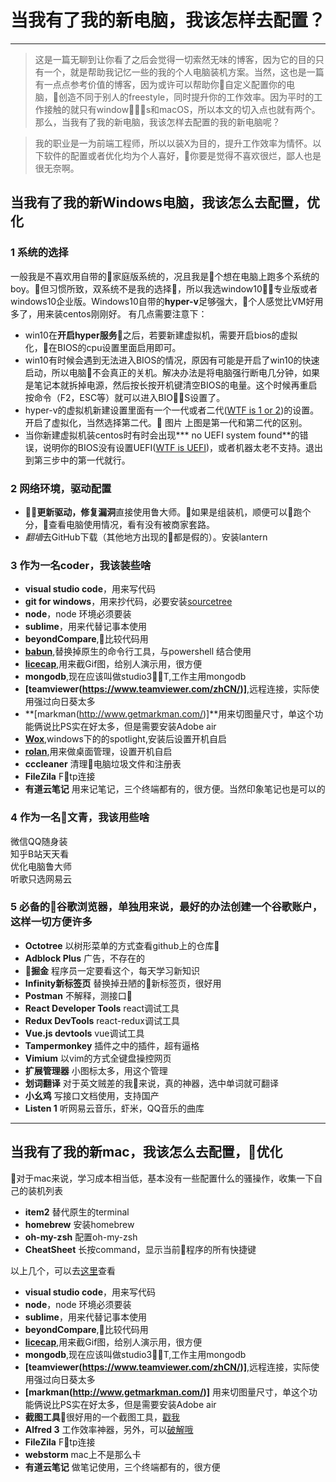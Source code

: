 # 当我有了我的新电脑，我该怎样去配置？
------
> 这是一篇无聊到让你看了之后会觉得一切索然无味的博客，因为它的目的只有一个，就是帮助我记忆一些的我的个人电脑装机方案。当然，这也是一篇有一点点参考价值的博客，因为或许可以帮助你自定义配置你的电脑，创造不同于别人的freestyle，同时提升你的工作效率。因为平时的工作接触的就只有windows和macOS，所以本文的切入点也就有两个。那么，当我有了我的新电脑，我该怎样去配置的我的新电脑呢？

> 我的职业是一为前端工程师，所以以装X为目的，提升工作效率为情怀。以下软件的配置或者优化均为个人喜好，你要是觉得不喜欢很烂，鄙人也是很无奈啊。

## 当我有了我的新Windows电脑，我该怎么去配置，优化
### 1 系统的选择
一般我是不喜欢用自带的家庭版系统的，况且我是个想在电脑上跑多个系统的boy。但习惯所致，双系统不是我的选择，所以我选window10专业版或者windows10企业版。Windows10自带的**hyper-v**足够强大，个人感觉比VM好用多了，用来装centos刚刚好。
有几点需要注意下：
* win10在**开启hyper服务**之后，若要新建虚拟机，需要开启bios的虚拟化，在BIOS的cpu设置里面启用即可。
* win10有时候会遇到无法进入BIOS的情况，原因有可能是开启了win10的快速启动，所以电脑不会真正的关机。解决办法是将电脑强行断电几分钟，如果是笔记本就拆掉电源，然后按长按开机键清空BIOS的电量。这个时候再重启按命令（F2，ESC等）就可以进入BIOS设置了。
* hyper-v的虚拟机新建设置里面有一个一代或者二代([WTF is 1 or 2](https://docs.microsoft.com/en-us/windows-server/virtualization/hyper-v/plan/Should-I-create-a-generation-1-or-2-virtual-machine-in-Hyper-V))的设置。开启了虚拟化，当然选择第二代。
图片
上图是第一代和第二代的区别。
* 当你新建虚拟机装centos时有时会出现*** no UEFI system found**的错误，说明你的BIOS没有设置UEFI([WTF is UEFI](https://baike.baidu.com/item/UEFI/3556240?fr=aladdin))，或者机器太老不支持。退出到第三步中的第一代就行。

### 2 网络环境，驱动配置
* **更新驱动，修复漏洞**直接使用鲁大师。如果是组装机，顺便可以跑个分，查看电脑使用情况，看有没有被商家套路。
* *翻墙*去GitHub下载（其他地方出现的都是假的）。安装lantern

### 3 作为一名coder，我该装些啥
* **visual studio code**，用来写代码
* **git for windows**，用来抄代码，必要安装[sourcetree](https://www.sourcetreeapp.com/)
* **node**，node 环境必须要装
* **sublime**，用来代替记事本使用
* **beyondCompare**,比较代码用
* **[babun](https://babun.github.io/index.html)**,替换掉原生的命令行工具，与powershell 结合使用
* **[licecap](https://www.cockos.com/licecap/)**,用来截Gif图，给别人演示用，很方便
* **mongodb**,现在应该叫做studio3T,工作主用mongodb
* **[teamviewer(https://www.teamviewer.com/zhCN/)]**,远程连接，实际使用强过向日葵太多
* **[markman(http://www.getmarkman.com/)]**用来切图量尺寸，单这个功能俩说比PS实在好太多，但是需要安装Adobe air
* **[Wox](http://www.getwox.com/)**,windows下的的spotlight,安装后设置开机自启
* **[rolan](https://www.irolan.com/)**,用来做桌面管理，设置开机自启
* **cccleaner** 清理电脑垃圾文件和注册表
* **FileZila** Ftp连接
* **有道云笔记** 用来记笔记，三个终端都有的，很方便。当然印象笔记也是可以的


### 4 作为一名文青，我该用些啥

微信QQ随身装<br>
知乎B站天天看<br>
优化电脑鲁大师<br>
听歌只选网易云


### 5 必备的谷歌浏览器，单独用来说，最好的办法创建一个谷歌账户，这样一切方便许多
* **Octotree** 以树形菜单的方式查看github上的仓库
* **Adblock Plus** 广告，不存在的
* **掘金** 程序员一定要看这个，每天学习新知识
* **Infinity新标签页** 替换掉丑陋的新标签页，很好用
* **Postman**  不解释，测接口
* **React Developer Tools** react调试工具
* **Redux DevTools** react-redux调试工具
* **Vue.js devtools** vue调试工具
* **Tampermonkey** 插件之中的插件，超有逼格
* **Vimium** 以vim的方式全键盘操控网页
* **扩展管理器** 小图标太多，用这个管理
* **划词翻译** 对于英文贼差的我来说，真的神器，选中单词就可翻译
* **小幺鸡** 写接口文档使用，支持国产
* **Listen 1** 听网易云音乐，虾米，QQ音乐的曲库


-------

## 当我有了我的新mac，我该怎么去配置，优化 
对于mac来说，学习成本相当低，基本没有一些配置什么的骚操作，收集一下自己的装机列表
* **item2** 替代原生的terminal
* **homebrew** 安装homebrew
* **oh-my-zsh** 配置oh-my-zsh
* **CheatSheet** 长按command，显示当前程序的所有快捷键

以上几个，可以去[这里](http://blog.csdn.net/u013707249/article/details/76094937)查看

* **visual studio code**，用来写代码
* **node**，node 环境必须要装
* **sublime**，用来代替记事本使用
* **beyondCompare**,比较代码用
* **[licecap](https://www.cockos.com/licecap/)**,用来截Gif图，给别人演示用，很方便
* **mongodb**,现在应该叫做studio3T,工作主用mongodb
* **[teamviewer(https://www.teamviewer.com/zhCN/)]**,远程连接，实际使用强过向日葵太多
* **[markman(http://www.getmarkman.com/)]** 用来切图量尺寸，单这个功能俩说比PS实在好太多，但是需要安装Adobe air
* **截图工具**很好用的一个截图工具，[戳我](http://jietu.qq.com/)
* **Alfred 3** 工作效率神器，另外，可以[破解哦](http://www.sdifen.com/alfred3.html)
* **FileZila** Ftp连接
* **webstorm** mac上不是那么卡
* **有道云笔记** 做笔记使用，三个终端都有的，很方便